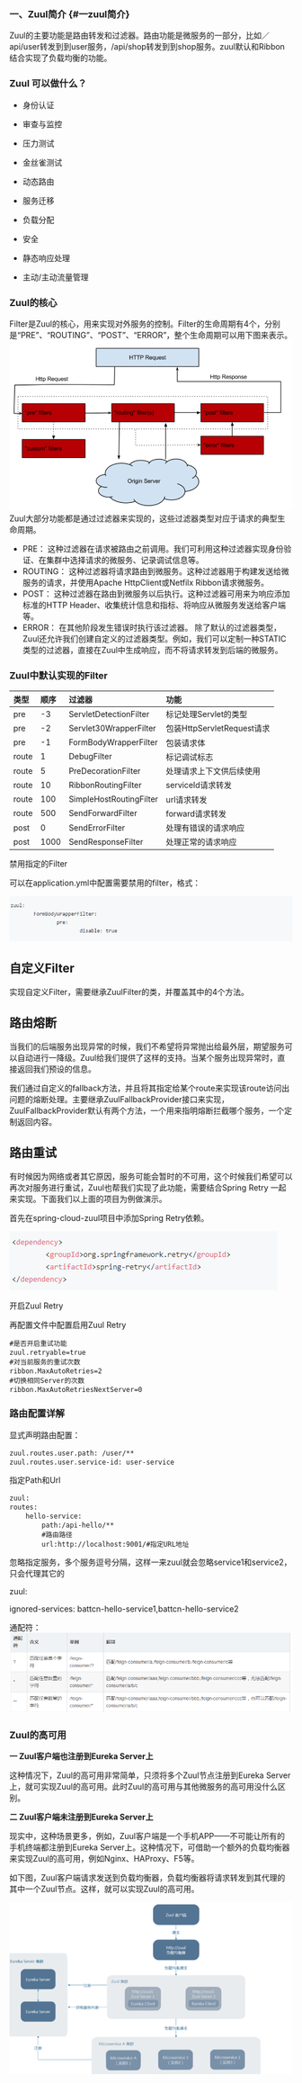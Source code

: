 ### 一、Zuul简介 {#一zuul简介}

Zuul的主要功能是路由转发和过滤器。路由功能是微服务的一部分，比如／api/user转发到到user服务，/api/shop转发到到shop服务。zuul默认和Ribbon结合实现了负载均衡的功能。

### **Zuul 可以做什么？**

* 身份认证

* 审查与监控

* 压力测试

* 金丝雀测试
* 动态路由
* 服务迁移
* 负载分配
* 安全
* 静态响应处理
* 主动/主动流量管理

### Zuul的核心

Filter是Zuul的核心，用来实现对外服务的控制。Filter的生命周期有4个，分别是“PRE”、“ROUTING”、“POST”、“ERROR”，整个生命周期可以用下图来表示。![](/assets/import26.png)Zuul大部分功能都是通过过滤器来实现的，这些过滤器类型对应于请求的典型生命周期。

* PRE：
   这种过滤器在请求被路由之前调用。我们可利用这种过滤器实现身份验证、在集群中选择请求的微服务、记录调试信息等。
* ROUTING：
  这种过滤器将请求路由到微服务。这种过滤器用于构建发送给微服务的请求，并使用Apache HttpClient或Netfilx Ribbon请求微服务。
* POST：
  这种过滤器在路由到微服务以后执行。这种过滤器可用来为响应添加标准的HTTP Header、收集统计信息和指标、将响应从微服务发送给客户端等。
* ERROR：
  在其他阶段发生错误时执行该过滤器。 除了默认的过滤器类型，Zuul还允许我们创建自定义的过滤器类型。例如，我们可以定制一种STATIC类型的过滤器，直接在Zuul中生成响应，而不将请求转发到后端的微服务。

### Zuul中默认实现的Filter

| 类型 | 顺序 | 过滤器 | 功能 |
| :--- | :--- | :--- | :--- |
| pre | -3 | ServletDetectionFilter | 标记处理Servlet的类型 |
| pre | -2 | Servlet30WrapperFilter | 包装HttpServletRequest请求 |
| pre | -1 | FormBodyWrapperFilter | 包装请求体 |
| route | 1 | DebugFilter | 标记调试标志 |
| route | 5 | PreDecorationFilter | 处理请求上下文供后续使用 |
| route | 10 | RibbonRoutingFilter | serviceId请求转发 |
| route | 100 | SimpleHostRoutingFilter | url请求转发 |
| route | 500 | SendForwardFilter | forward请求转发 |
| post | 0 | SendErrorFilter | 处理有错误的请求响应 |
| post | 1000 | SendResponseFilter | 处理正常的请求响应 |

禁用指定的Filter

可以在application.yml中配置需要禁用的filter，格式：

![](/assets/import27.png)

## 自定义Filter

实现自定义Filter，需要继承ZuulFilter的类，并覆盖其中的4个方法。

## 路由熔断

当我们的后端服务出现异常的时候，我们不希望将异常抛出给最外层，期望服务可以自动进行一降级。Zuul给我们提供了这样的支持。当某个服务出现异常时，直接返回我们预设的信息。

我们通过自定义的fallback方法，并且将其指定给某个route来实现该route访问出问题的熔断处理。主要继承ZuulFallbackProvider接口来实现，ZuulFallbackProvider默认有两个方法，一个用来指明熔断拦截哪个服务，一个定制返回内容。

## 路由重试

有时候因为网络或者其它原因，服务可能会暂时的不可用，这个时候我们希望可以再次对服务进行重试，Zuul也帮我们实现了此功能，需要结合Spring Retry 一起来实现。下面我们以上面的项目为例做演示。

首先在spring-cloud-zuul项目中添加Spring Retry依赖。

![](/assets/import29.png)

开启Zuul Retry

再配置文件中配置启用Zuul Retry

```
#是否开启重试功能
zuul.retryable=true
#对当前服务的重试次数
ribbon.MaxAutoRetries=2
#切换相同Server的次数
ribbon.MaxAutoRetriesNextServer=0
```

### **路由配置详解**

显式声明路由配置：

```
zuul.routes.user.path: /user/**
zuul.routes.user.service-id: user-service
```

指定Path和Url

```
zuul:
routes:
    hello-service:
        path:/api-hello/**   
        #路由路径
        url:http://localhost:9001/#指定URL地址
```

忽略指定服务，多个服务逗号分隔，这样一来zuul就会忽略service1和service2，只会代理其它的

zuul:

  ignored-services: battcn-hello-service1,battcn-hello-service2

通配符：![](/assets/import32.png)

### Zuul的高可用

**一 Zuul客户端也注册到Eureka Server上**

这种情况下，Zuul的高可用非常简单，只须将多个Zuul节点注册到Eureka Server上，就可实现Zuul的高可用。此时Zuul的高可用与其他微服务的高可用没什么区别。

**二 Zuul客户端未注册到Eureka Server上**

现实中，这种场景更多，例如，Zuul客户端是一个手机APP——不可能让所有的手机终端都注册到Eureka Server上。这种情况下，可借助一个额外的负载均衡器来实现Zuul的高可用，例如Nginx、HAProxy、F5等。

如下图，Zuul客户端请求发送到负载均衡器，负载均衡器将请求转发到其代理的其中一个Zuul节点。这样，就可以实现Zuul的高可用。

![](/assets/import30.png)

